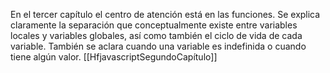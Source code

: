 En el tercer capítulo el centro de atención está en las funciones. Se explica claramente la separación que conceptualmente existe entre variables locales y variables globales, así como también el ciclo de vida de cada variable. También se aclara cuando una variable es indefinida o cuando tiene algún valor.
[[HfjavascriptSegundoCapítulo]]